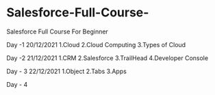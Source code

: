 # Salesforce-Full-Course-
Salesforce Full Course  For Beginner

Day -1 20/12/2021
1.Cloud
2.Cloud Computing
3.Types of Cloud


Day -2  21/12/2021
1.CRM
2.Salesforce
3.TrailHead 
4.Developer Console



Day - 3 22/12/2021
1.Object
2.Tabs
3.Apps



Day - 4 

